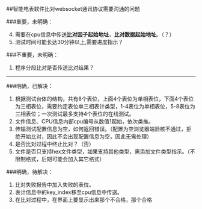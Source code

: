 ##智能电表软件比对websocket通讯协议需要沟通的问题

###重要，未明确：

4.	需要在cpu信息中传送**比对因子起始地址**，**比对数据起始地址**。（？）
5.	测试时间可能长达30分钟以上,需要进度指示？

###不重要，未明确：

1. 	程序分段比对是否传送比对结果？

--------
###明确，已解决：

1.	根据测试台体的结构，共有8个表位，上面4个表位为单相表位，下面4个表位为三相表位，需要约定表位单三相表计类型，1-4表位为单相表位，5-8表位为三相表位；一次测试最多支持4个表位的在线测试。
2.	文件信息、CPU信息内部cpu编号从数值1起始，依次类推。
3.	传输测试配置信息为空，如何返回错误。（配置为空浏览器端验核不通过，拒绝开始比对，因此不会出现配置信息为空，因此无需处理）
4. 	是否比对过程中终止比对？（否）
5. 	文件是否只支持hex文件类型，如果支持其他类型，需添加文件类型指示。（不限制格式，后期可能会加入其它格式）

###明确，待解决：

1. 比对失败报告中加入失败的表位。
2. 表计信息中的key_index移至cpu信息中传送。
3. 在比对过程中，在界面上要显示出来那个不合格，那个合格


